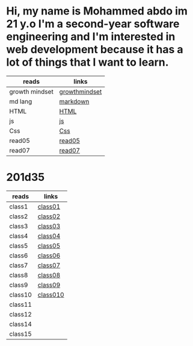 # Hi, my name is Mohammed abdo im 21 y.o I'm a second-year software engineering and I'm interested in web development because it has a lot of things that I want to learn.

| reads          | links                                                                         |
| -------------- | ----------------------------------------------------------------------------- |
| growth mindset | [ growthmindset ](https://mohammadabd0.github.io/reading-notes/growthmindset) |
| md lang        | [markdown](https://mohammadabd0.github.io/reading-notes/read01)               |
| HTML           | [HTML](https://mohammadabd0.github.io/reading-notes/read03)                   |
| js             | [js](https://mohammadabd0.github.io/reading-notes/read04)                     |
| Css            | [Css](https://mohammadabd0.github.io/reading-notes/read06)                    |
| read05         | [read05](https://mohammadabd0.github.io/reading-notes/read05)                 |
| read07         | [read07](https://mohammadabd0.github.io/reading-notes/read07)                 |

# 201d35

| reads   | links                                                             |
| ------- | ----------------------------------------------------------------- |
| class1  | [class01](https://mohammadabd0.github.io/reading-notes/class01)   |
| class2  | [class02](https://mohammadabd0.github.io/reading-notes/class02)   |
| class3  | [class03](https://mohammadabd0.github.io/reading-notes/class03)   |
| class4  | [class04](https://mohammadabd0.github.io/reading-notes/class04)   |
| class5  | [class05](https://mohammadabd0.github.io/reading-notes/class05)   |
| class6  | [class06](https://mohammadabd0.github.io/reading-notes/class06)   |
| class7  | [class07](https://mohammadabd0.github.io/reading-notes/class07)   |
| class8  | [class08](https://mohammadabd0.github.io/reading-notes/class08)   |
| class9  | [class09](https://mohammadabd0.github.io/reading-notes/class09)   |
| class10 | [class010](https://mohammadabd0.github.io/reading-notes/class010) |
| class11 |
| class12 |
| class14 |
| class15 |

